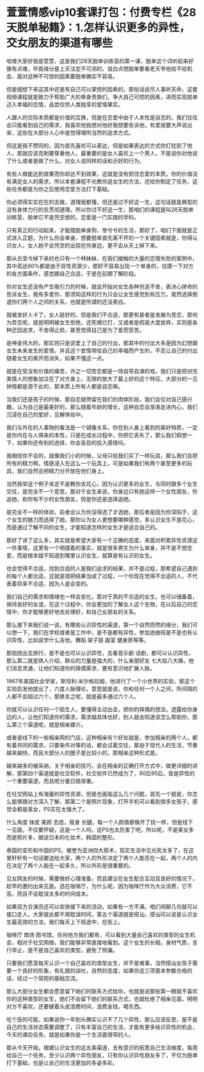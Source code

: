 # 萱萱情感vip10套课打包：付费专栏《28天脱单秘籍》：1.怎样认识更多的异性，交女朋友的渠道有哪些

哈喽大家好我是萱萱，这是我们28天脱单训练营的第一课，脱单这个词听起来好像有点难，毕竟缘分是上天注定不可测的，说白点想脱单要看老天爷他给不给机会，面对这种不可控的因素要脱单确实不容易。

但是细想下来这其中还是有自己可以掌控的因素的，那俗话说尽人事听天命，这套视频课程就是致力于帮助广大的单身贵族们，争大自己可控的因素，进而实现脱单迈入幸福的恋情，品尝仅供人类独享的爱情果实。

人跟人的交际本质都是价值的互换，但是在恋爱中由于人本性是自恋的，我们往往会只能看到自己的需求，我喜欢他我想对他好我想要告诉他，有爱就要大声说出来，这些在大部分人心中是觉得理所当然的追求方式。

但这是我不赞同的，因为首先喜欢可以表达，但是如果表达的方式你打扰到了他人，那就应该克制要尊重他人，最重要的是女人喜欢上一个男人，不是说你对他说了什么或者是做了什么，对女人说同样的话和示好的行为。

有些人做能达到效果而你却达不到效果，这就是没有抓住恋爱的本质，你的价值没有满足女人的需求，所以本套课程不光教你追女生的方法，还给你制定了任务，这些任务都是为你之后使用恋爱方法打下基础。

你必须得实实在在的去做，道理我都懂，但还是过不好这一生，这句话就是典型的没有身体力行的去贯彻道理，所以你过不好这一生，那咱们的课程是叫28天脱单训练营，脱单它不是凭空想的，恋爱是一门实践的学科。

只有真正的行动起来，才能摆脱单身狗，惨兮兮的生活，那好了，咱们下面就是正式进入正题，为什么你会单身，想要脱单首先离不开的一个关键因素就是，你得认识女人，女人她不会凭空的出现在你身边，更不会从天上掉下来。

那从古至今掉下来的也只有一个林妹妹，在我们接触的大量的恋情失败的案例中，其中高达80%都是由于异性资源少，那好不容易出现一个单身的，估摸一下对方的各方面条件，感觉跟自己合适，于是在前期了解阶段。

你对女生还没有产生吸引力的时候，就会开始对女生各种穷追不舍，表决心拼命的告诉女生，我有多爱你，那须知这样的行为只会让女生感觉到有压力，竟然选择倒退你们两个人之间的关系，也就是所谓的还没表白。

就被发好人卡了，女人挺好的，但是我们不合适，那更有甚者是发展为苦恋，那何为苦恋呢，就是明明被女生拒绝，还死缠烂打，又或者是假装大度放弃，实则是各种迂回追求，不舍得止损，甚至觉得自己是为了爱而受苦。

是神圣伟大的，那实则只是说爱上了自己的付出，那其中的付出大多是因为幻想跟女生未来发生的爱情，并且这个爱情带给自己的幸福而产生的，不忍让自己的付出随着女生的离开而消失，如果不懂这一点。

就是在受没有价值的痛苦，许之一切苦恋都是一场自导自演的戏，我们只是把对完美情人的想象加注在了对方身上，无限的放大了最上好的这个特征，大部分的一见钟情都是源于此的，那本质上所有人都是自恋嘛。

当我们还是孩子的时候，那自恋就停留在我们的肉体阶段，我们会仅对自己感兴趣，认为自己是最美好的，那么随着年龄的增长，这种自恋会渐渐走进内心，我们沉浸在自己的爱好，见解体验中。

我们与外在的人事物的看法是一个镜像关系，你在别人身上看到的美好特质，一定是你内在与人俱来的本性，只是在成长过程中，你把它丢失了，那么我们假想一下，如果你还有别的选择，你会盲目的投入感情吗。

我相信你不会的，就像我们小的时候，父母只给我们买了一样玩具，那么我们会把所有的精力啊，情感浸入在这么一个玩具上，可是如果我们有两个甚至更多的玩具，我们自然会把精力分开放在他们身上。

当然我举这个例子肯定不是教你去花心，因为认识更多的女生，与同时跟多个女生交往，是完全不一个意思，那对于女生来说，你身边只有她这样一个女性朋友，你追她，和你有不少的女性朋友，但是你还是选择追她。

是完全不一样的体验，前者会认为你没得选了才选她，那后者是因为你深陷于，这个女生的魅力而选择了她，那你认为女人更想要哪种感觉，多认识女生不是花心，而是通过了解不同的女生，才能知道怎样的女生才是适合自己的。

那好了讲了这么多，其实就是希望大家有一个正确的态度，来面对积累异性资源这一件事情，这里有一个明摆着的事实，就是很多男生为什么单身，并不是不想恋爱，而是根本就不知道到哪里认识女生，就算是有认识的女生。

也会觉得不合适，找到合适的人是我们追求的结果，并不是过程，那希望自己遇到的每个人都合适，这就是错把结果当成了过程，一个你现在觉得不合适的人，不代表着将来不合适，因为人是会变的。

我们自己的需求和情绪也一样会变化，那对于真的不合适的女生，也可以储备着，保持良好的友谊，在这个过程中，你会更加的了解女人这个生物，在以后自己的恋情中，你才能够更好地去处理好，和自己女朋友的关系。

那么接下来我们说一说，有哪些认识异性的渠道，第一个自然而然的缘分，我们可以想一下，我们在学校或者是工作中，是不是都有异性，参加逊曲班是不是也有认识异性，比如说学什么吉他，舞蹈 架子鼓 画室 健身房等等。

那抱团出去旅行，是不是也可以认识异性，去看音乐剧 话剧，都可以认识异性，那么第二就是熟人介绍，群众的力量是强大的，什么亲朋好友 七大姑八大姨，他们消息灵通，让他们知道你的择偶需求，要有意识地扩展人脉。

1967年美国社会学家，斯坦利·米尔格拉姆，他进行了一个小世界的实验，那这个实验启发他提出了，六度人脉理论，意思就是说，你和任何一个人之间，所间隔的人都不会超过六个，那换言之呢，就是最多通过六个人。

你就可以认识任何一个陌生人，要懂得主动出击，把你的择偶的想法，透露给你身边的人，让他们知道你的需求，需求越具体也好，别人就会知道该怎么帮助你，那么第三个渠道呢，就是相亲媒介。

或者是线下的一些相亲网的门店，这种相亲有个好处就是，参加相亲的两个人，都有着共同的需求，只要条件对等的话，都会试着交往，那由于现代人的生活，节奏越来越快，而且大部分人的圈子是比较小的，那相亲这种形式是。

越来越多的被采纳，关于相亲的技巧，会在相亲的正确打开方式中，做更详细的讲解，那第四个渠道就是社交软件，社交软件已然成为了，90后95后，皆是异性的一个重要渠道，而且呢分量日趋渐重。

在社交网站上有海量的异性资源，但是也面临这么几个问题，首先一个就是，你怎么能够跟对方深入了解，那第二个是照片现象，打开手机可以看到很多女孩子，感觉全都是美女，PS实在太强大了。

什么角度 抹皮 美颜 去痘，瘦身 长腿，每一个人颜值都像开了挂一样，但是线下一见面，不仅要怀疑，这是一个人吗，这PS也太厉害了吧，所以呢，不是美女多而是照片多，据说日本的化妆术，韩国的整形。

泰国的变形和中国的PS，被誉为亚洲四大邪术，现实生活中见光死太多了，在这里轩轩有一句话要送给大家，两个人的外形决定了两个人能否在一起，两个人的内在决定了两个人能在一起多久，所以外形是很重要的。

见女网友的时候，需要做好心理准备，而且建议在女生配合互动且良好的情况下，趁早的邀约出来见面，选在咖啡厅，为什么呢，因为咖啡厅作为大众消费，它不高，而且不会耽误太多的时间成本。

如果双方合演员还可以安排接下来的活动，如果有一方不满，咱们闲聊几句就可以接口走人，大家彼此都不用耽误时间，第五个渠道就是搭讪，搭讪可以说是认识女生最高效的方法，我们每天上下班途中，在街上。

咖啡厅 商场 图书馆，任何地方我们都有，可以看到大量自己喜欢的类型的女生机会，相对于社交网络，我们能够非常直接地看到，这个女生的长相，身材气质，言行举止，是不是自己喜欢的类型，避免了照骗。

只要我们愿意每天认识一个自己喜欢的类型女生，并不是难事，当然搭讪女孩子需要一个良好的形象，有礼貌的谈吐，自然的态度，如果你这三项基本参数合格的话，经过一个简短的基础交流。

那么大部分女生都会愿意留下她们的联系方式给你，也就是说那些第一眼就不喜欢你的这种类型的女生，她们不会留下她们的联系方式，也就杜绝了相亲见面，明明对方不喜欢，还要硬着头皮浪费时间，浪费金钱，喝东西。

吃个饭的可能，如果说你一年到头确实认识不了几个异性，那么应该反思，是不是自己的生活状态需要调整了，只有丰富自己的生活，才能有更多结识异性的机会，今天的课后任务，就是如果你是一个生活面很窄的人。

那从今天开始，根据认识女生的这五条渠道，去有意识的拓宽自己生活维度，每周给自己一个任务，至少认识两个异性朋友，只有你认识异性朋友多了，不仅为脱单打下基础，也是让自己的生活更加的多姿多彩。

